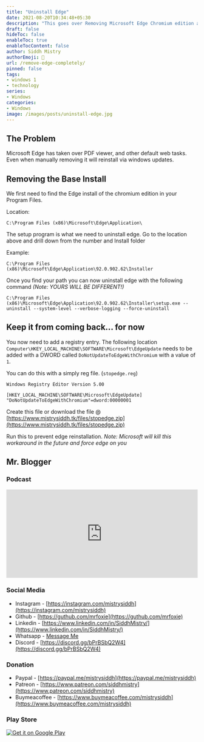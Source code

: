 ```yaml
---
title: "Uninstall Edge"
date: 2021-08-20T10:34:48+05:30
description: "This goes over Removing Microsoft Edge Chromium edition and keeping it removed."
draft: false
hideToc: false
enableToc: true
enableTocContent: false
author: Siddh Mistry
authorEmoji: 🤯
url: /remove-edge-completely/
pinned: false
tags:
- windows 1
- technology 
series:
- Windows
categories:
- Windows
image: /images/posts/uninstall-edge.jpg
---
```


## The Problem

Microsoft Edge has taken over PDF viewer, and other default web tasks. Even when manually removing it will reinstall via windows updates.

## Removing the Base Install

We first need to find the Edge install of the chromium edition in your Program Files. 

Location:

```
C:\Program Files (x86)\Microsoft\Edge\Application\
```

The setup program is what we need to uninstall edge. Go to the location above and drill down from the number and Install folder

Example:

```
C:\Program Files (x86)\Microsoft\Edge\Application\92.0.902.62\Installer
```

Once you find your path you can now uninstall edge with the following command _(Note: YOURS WILL BE DIFFERENT!)_

```
C:\Program Files (x86)\Microsoft\Edge\Application\92.0.902.62\Installer\setup.exe --uninstall --system-level --verbose-logging --force-uninstall
```

## Keep it from coming back... for now

You now need to add a registry entry. The following location `Computer\HKEY_LOCAL_MACHINE\SOFTWARE\Microsoft\EdgeUpdate` needs to be added with a DWORD called `DoNotUpdateToEdgeWithChromium` with a value of `1`. 

You can do this with a simply reg file. (`stopedge.reg`)

```
Windows Registry Editor Version 5.00

[HKEY_LOCAL_MACHINE\SOFTWARE\Microsoft\EdgeUpdate]
"DoNotUpdateToEdgeWithChromium"=dword:00000001
```

Create this file or download the file @ [https://www.mistrysiddh.tk/files/stopedge.zip](https://www.mistrysiddh.tk/files/stopedge.zip)

Run this to prevent edge reinstallation. *Note: Microsoft will kill this workaround in the future and force edge on you*


## Mr. Blogger

### Podcast

<iframe src="https://open.spotify.com/embed/show/6p14uYsO8NtWD8tM3wEd4o" width="100%" height="232" frameBorder="0" allowtransparency="true" allow="encrypted-media"></iframe>

### Social Media

- Instagram - [https://instagram.com/mistrysiddh](https://instagram.com/mistrysiddh)
- Github - [https://guthub.com/mrfoxie](https://guthub.com/mrfoxie)
- Linkedin - [https://www.linkedin.com/in/SiddhMistry/](https://www.linkedin.com/in/SiddhMistry/)
- Whatsapp - [Message Me](https://api.whatsapp.com/send?phone=916355040470&text=http%3A%2F%2Fmistrysiddh.tk%2F)
- Discord - [https://discord.gg/bPrBSbQ2W4](https://discord.gg/bPrBSbQ2W4)

### Donation

- Paypal - [https://paypal.me/mistrysiddh](https://paypal.me/mistrysiddh)
- Patreon - [https://www.patreon.com/siddhmistry](https://www.patreon.com/siddhmistry)
- Buymeacoffee - [https://www.buymeacoffee.com/mistrysiddh](https://www.buymeacoffee.com/mistrysiddh)

### Play Store

[![Get it on Google Play](https://play.google.com/intl/en_us/badges/static/images/badges/en_badge_web_generic.png)](https://bit.ly/2Vch9gi)

